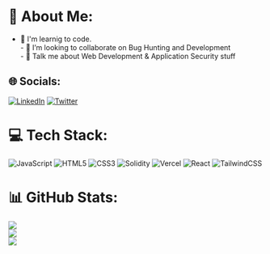 # 💫 About Me:
- 🌱 I'm learnig to code.<br>- 👯 I’m looking to collaborate on Bug Hunting and Development<br>- 💬 Talk me about Web Development & Application Security stuff


## 🌐 Socials:
[![LinkedIn](https://img.shields.io/badge/LinkedIn-%230077B5.svg?logo=linkedin&logoColor=white)](https://linkedin.com/in/kushagra-sarathe) [![Twitter](https://img.shields.io/badge/Twitter-%231DA1F2.svg?logo=Twitter&logoColor=white)](https://twitter.com/kushagrasarathe) 

# 💻 Tech Stack:
![JavaScript](https://img.shields.io/badge/javascript-%23323330.svg?style=flat&logo=javascript&logoColor=%23F7DF1E) ![HTML5](https://img.shields.io/badge/html5-%23E34F26.svg?style=flat&logo=html5&logoColor=white) ![CSS3](https://img.shields.io/badge/css3-%231572B6.svg?style=flat&logo=css3&logoColor=white) ![Solidity](https://img.shields.io/badge/Solidity-%23363636.svg?style=flat&logo=solidity&logoColor=white) ![Vercel](https://img.shields.io/badge/vercel-%23000000.svg?style=flat&logo=vercel&logoColor=white) ![React](https://img.shields.io/badge/react-%2320232a.svg?style=flat&logo=react&logoColor=%2361DAFB) ![TailwindCSS](https://img.shields.io/badge/tailwindcss-%2338B2AC.svg?style=flat&logo=tailwind-css&logoColor=white)
# 📊 GitHub Stats:
![](https://github-readme-stats.vercel.app/api?username=kushagrasarathe&theme=dark&hide_border=false&include_all_commits=false&count_private=false)<br/>
![](https://github-readme-streak-stats.herokuapp.com/?user=kushagrasarathe&theme=dark&hide_border=false)<br/>
![](https://github-readme-stats.vercel.app/api/top-langs/?username=kushagrasarathe&theme=dark&hide_border=false&include_all_commits=false&count_private=false&layout=compact)
